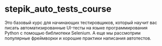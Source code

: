 # stepik_auto_tests_course
Это базовый курс для начинающих тестировщиков, который научит вас писать автоматизированные
 UI-тесты на языке программирования Python с помощью библиотеки Selenium. 
А еще мы рассмотрим популярные фреймворки и хорошие практики написания автотестов.
